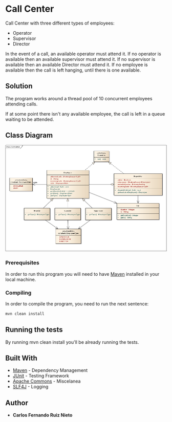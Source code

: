 # Call Center

Call Center with three different types of employees:

* Operator
* Supervisor
* Director

In the event of a call, an available operator must attend it. If no operator is available then an available supervisor must attend it. If no supervisor is available then an available Director must attend it. If no employee is available then the call is left hanging, until there is one available.

## Solution

The program works around a thread pool of 10 concurrent employees attending calls.

If at some point there isn't any available employee, the call is left in a queue waiting to be attended.

## Class Diagram

![classdiagram](./callcenter.png)

### Prerequisites

In order to run this program you will need to have [Maven](https://maven.apache.org/) installed in your local machine.

### Compiling

In order to compile the program, you need to run the next sentence:

```bash
mvn clean install
```

## Running the tests

By running mvn clean install you'll be already running the tests.

## Built With

* [Maven](https://maven.apache.org/) - Dependency Management
* [JUnit](https://junit.org/junit5/) - Testing Framework
* [Apache Commons](https://commons.apache.org/proper/commons-lang/) - Miscelanea
* [SLF4J](https://www.slf4j.org/) - Logging

## Author

* **Carlos Fernando Ruiz Nieto**
